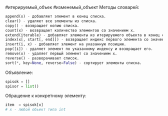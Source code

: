  #итерируемый_объек #изменемый_объект 
Методы словарей:
```python
append(x) - добавляет элемент в конец списка.
clear() - удаляет все элементы из списка.
copy() - возвращает копию списка.
count(x) - возвращает количество элементов со значением x.
extend(iterable) - добавляет элементы из итерируемого объекта в конец списка.
index(x[, start[, end]]) - возвращает индекс первого элемента со значением x.
insert(i, x) - добавляет элемент на указанную позицию.
pop([i]) - удаляет элемент по указанному индексу и возвращает его.
remove(x) - удаляет первый элемент со значением x.
reverse() - разворачивает список.
sort(*, key=None, reverse=False) - сортирует элементы списка.
```

Объявление:
```python
spisok = []
spisor = list()
```

Обращение к конкретному элементу:
```python
item  = spisok[x]
# x - любой обьект типа int
```